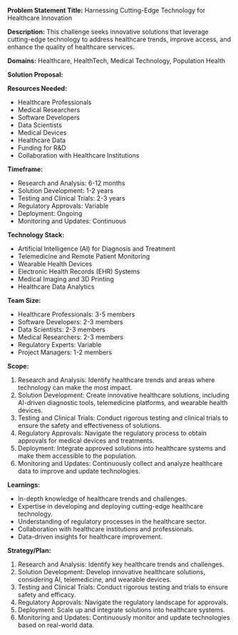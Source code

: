 **Problem Statement Title:** Harnessing Cutting-Edge Technology for Healthcare Innovation

**Description:** This challenge seeks innovative solutions that leverage cutting-edge technology to address healthcare trends, improve access, and enhance the quality of healthcare services.

**Domains:** Healthcare, HealthTech, Medical Technology, Population Health

**Solution Proposal:**

**Resources Needed:**
- Healthcare Professionals
- Medical Researchers
- Software Developers
- Data Scientists
- Medical Devices
- Healthcare Data
- Funding for R&D
- Collaboration with Healthcare Institutions

**Timeframe:**
- Research and Analysis: 6-12 months
- Solution Development: 1-2 years
- Testing and Clinical Trials: 2-3 years
- Regulatory Approvals: Variable
- Deployment: Ongoing
- Monitoring and Updates: Continuous

**Technology Stack:**
- Artificial Intelligence (AI) for Diagnosis and Treatment
- Telemedicine and Remote Patient Monitoring
- Wearable Health Devices
- Electronic Health Records (EHR) Systems
- Medical Imaging and 3D Printing
- Healthcare Data Analytics

**Team Size:**
- Healthcare Professionals: 3-5 members
- Software Developers: 2-3 members
- Data Scientists: 2-3 members
- Medical Researchers: 2-3 members
- Regulatory Experts: Variable
- Project Managers: 1-2 members

**Scope:**
1. Research and Analysis: Identify healthcare trends and areas where technology can make the most impact.
2. Solution Development: Create innovative healthcare solutions, including AI-driven diagnostic tools, telemedicine platforms, and wearable health devices.
3. Testing and Clinical Trials: Conduct rigorous testing and clinical trials to ensure the safety and effectiveness of solutions.
4. Regulatory Approvals: Navigate the regulatory process to obtain approvals for medical devices and treatments.
5. Deployment: Integrate approved solutions into healthcare systems and make them accessible to the population.
6. Monitoring and Updates: Continuously collect and analyze healthcare data to improve and update technologies.

**Learnings:**
- In-depth knowledge of healthcare trends and challenges.
- Expertise in developing and deploying cutting-edge healthcare technology.
- Understanding of regulatory processes in the healthcare sector.
- Collaboration with healthcare institutions and professionals.
- Data-driven insights for healthcare improvement.

**Strategy/Plan:**
1. Research and Analysis: Identify key healthcare trends and challenges.
2. Solution Development: Develop innovative healthcare solutions, considering AI, telemedicine, and wearable devices.
3. Testing and Clinical Trials: Conduct rigorous testing and trials to ensure safety and efficacy.
4. Regulatory Approvals: Navigate the regulatory landscape for approvals.
5. Deployment: Scale up and integrate solutions into healthcare systems.
6. Monitoring and Updates: Continuously monitor and update technologies based on real-world data.